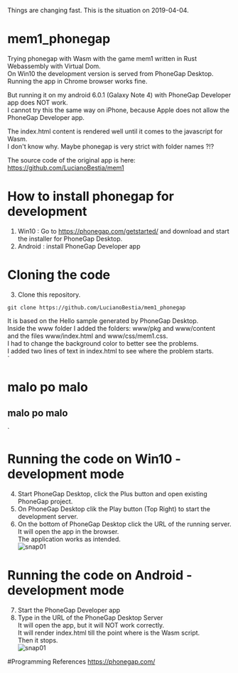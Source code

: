 Things are changing fast. This is the situation on 2019-04-04.
# mem1_phonegap
Trying phonegap with Wasm with the game mem1 written in Rust Webassembly with Virtual Dom.  
On Win10 the development version is served from PhoneGap Desktop.  
Running the app in Chrome browser works fine.  
  
But running it on my android 6.0.1 (Galaxy Note 4) with PhoneGap Developer app does NOT work.  
I cannot try this the same way on iPhone, because Apple does not allow the PhoneGap Developer app.  
  
The index.html content is rendered well until it comes to the javascript for Wasm.  
I don't know why. Maybe phonegap is very strict with folder names ?!?  

The source code of the original app is here:  
https://github.com/LucianoBestia/mem1   

# How to install phonegap for development
1. Win10 : Go to https://phonegap.com/getstarted/ and download and start the installer for PhoneGap Desktop.  
2. Android : install PhoneGap Developer app  

# Cloning the code
3. Clone this repository.  
```
git clone https://github.com/LucianoBestia/mem1_phonegap
```
It is based on the Hello sample generated by PhoneGap Desktop.  
Inside the www folder I added the folders: www/pkg and www/content  
and the files www/index.html and www/css/mem1.css.  
I had to change the background color to better see the problems.  
I added two lines of text in index.html to see where the problem starts.  
`<body>
<h1>malo po malo</h1>
<h2>malo po malo</h2>
<script src="pkg/mem1.js"></script>
  <script>
    wasm_bindgen("pkg/mem1_bg.wasm");
  </script>
</body>`

# Running the code on Win10 - development mode
4. Start PhoneGap Desktop, click the Plus button and open existing PhoneGap project.
5. On PhoneGap Desktop clik the Play button (Top Right) to start the development server.
6. On the bottom of PhoneGap Desktop click the URL of the running server.  
It will open the app in the browser.  
The application works as intended.  
![snap01](https://user-images.githubusercontent.com/31509965/55613230-61ea8500-57b4-11e9-99b7-36125b15c520.JPG)

# Running the code on Android - development mode
7. Start the PhoneGap Developer app  
8. Type in the URL of the PhoneGap Desktop Server  
It will open the app, but it will NOT work correctly.  
It will render index.html till the point where is the Wasm script.  
Then it stops.  
![snap01](https://user-images.githubusercontent.com/31509965/55613086-002a1b00-57b4-11e9-9655-325861f8d921.png)


#Programming References
https://phonegap.com/



